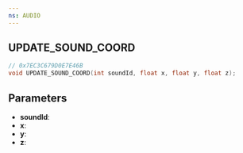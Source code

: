 ```yaml
---
ns: AUDIO
---
```

## UPDATE_SOUND_COORD

```c
// 0x7EC3C679D0E7E46B
void UPDATE_SOUND_COORD(int soundId, float x, float y, float z);
```


## Parameters
* **soundId**: 
* **x**: 
* **y**: 
* **z**: 

